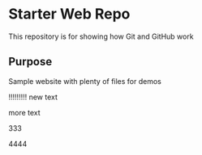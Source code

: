 # Starter Web Repo

This repository is for showing how Git and GitHub work

## Purpose

Sample website with plenty of files for demos


!!!!!!!!! new text

more text

333


4444
